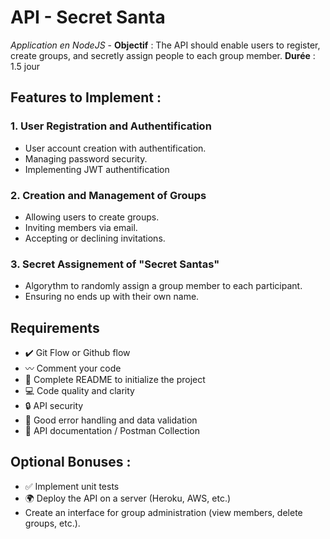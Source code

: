 # API - Secret Santa
*Application en NodeJS* -
**Objectif** : The API should enable users to register, create groups, and secretly assign people to each group member. **Durée** : 1.5 jour
## Features to Implement :
### 1. User Registration and Authentification
- User account creation with authentification.
- Managing password security.
- Implementing JWT authentification
### 2. Creation and Management of Groups
- Allowing users to create groups.
- Inviting members via email.
- Accepting or declining invitations.
### 3. Secret Assignement of "Secret Santas"
- Algorythm to randomly assign a group member to each participant.
- Ensuring no ends up with their own name.
## Requirements
- ✔️ Git Flow or Github flow
- 〰️ Comment your code
- 💯 Complete README to initialize the project
- 💻 Code quality and clarity
- 🔒 API security
- 🚫 Good error handling and data validation
- 📄 API documentation / Postman Collection
## Optional Bonuses :
- ✅ Implement unit tests
- 🌍 Deploy the API on a server (Heroku, AWS, etc.)
- Create an interface for group administration (view members, delete groups, etc.).

